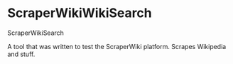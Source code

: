 ScraperWikiWikiSearch
=====================

ScraperWikiSearch

A tool that was written to test the ScraperWiki platform. Scrapes Wikipedia and stuff. 
